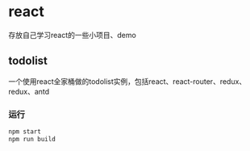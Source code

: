 # react
存放自己学习react的一些小项目、demo

## todolist

一个使用react全家桶做的todolist实例，包括react、react-router、redux、redux、antd
### 运行
```javascript
npm start
npm run build
```